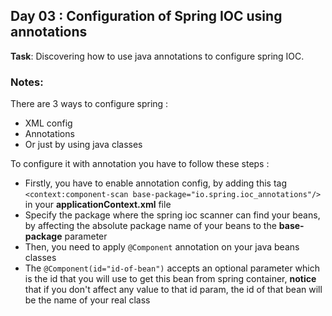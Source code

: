 ## Day 03 : Configuration of Spring IOC using annotations

**Task**: Discovering how to use java annotations to configure spring IOC.

### Notes: 
There are 3 ways to configure spring :
- XML config  
- Annotations  
- Or just by using java classes  
 
To configure it with annotation you have to follow these steps :  
- Firstly, you have to enable annotation config, by adding this tag `<context:component-scan base-package="io.spring.ioc_annotations"/>` in your **applicationContext.xml** file  
- Specify the package where the spring ioc scanner can find your beans, by affecting the absolute package name of your beans to the **base-package** parameter  
- Then, you need to apply `@Component` annotation on your java beans classes  
- The `@Component(id="id-of-bean")` accepts an optional parameter which is the id that you will use to get this bean from spring container, **notice** that if you don't affect any value to that id param, the id of that bean will be the name of your real class
